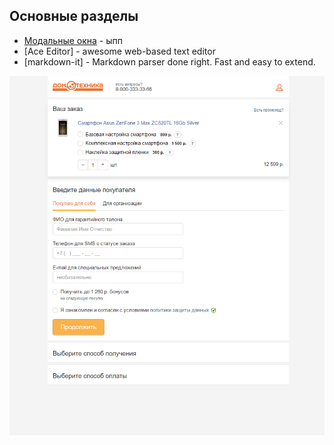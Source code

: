 ## Основные разделы


* [Модальные окна](/modal/) - ыпп
* [Ace Editor] - awesome web-based text editor
* [markdown-it] - Markdown parser done right. Fast and easy to extend.

[![N|Solid](source/1.png)](https://nodesource.com/products/nsolid)
